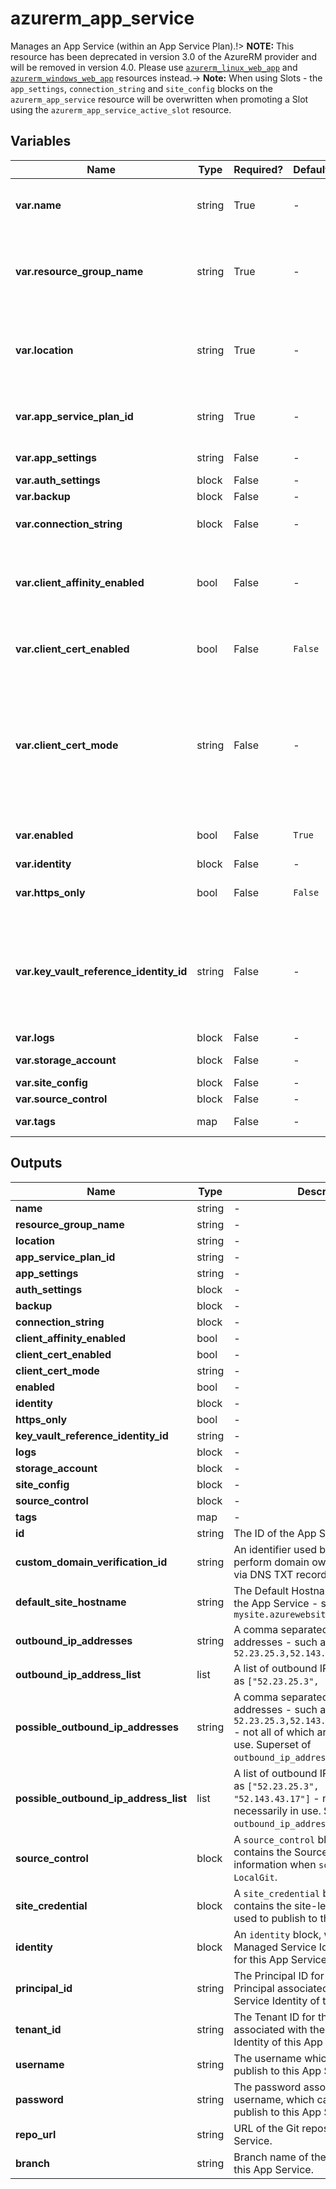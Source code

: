 # azurerm_app_service

Manages an App Service (within an App Service Plan).!> **NOTE:** This resource has been deprecated in version 3.0 of the AzureRM provider and will be removed in version 4.0. Please use [`azurerm_linux_web_app`](https://registry.terraform.io/providers/hashicorp/azurerm/latest/docs/resources/linux_web_app) and [`azurerm_windows_web_app`](https://registry.terraform.io/providers/hashicorp/azurerm/latest/docs/resources/windows_web_app) resources instead.-> **Note:** When using Slots - the `app_settings`, `connection_string` and `site_config` blocks on the `azurerm_app_service` resource will be overwritten when promoting a Slot using the `azurerm_app_service_active_slot` resource.

## Variables

| Name | Type | Required? |  Default  |  possible values |  Description |
| ---- | ---- | --------- |  ----------- | ----------- | ----------- |
| **var.name** | string | True | -  |  -  |  Specifies the name of the App Service. Changing this forces a new resource to be created. | 
| **var.resource_group_name** | string | True | -  |  -  |  The name of the resource group in which to create the App Service. Changing this forces a new resource to be created. | 
| **var.location** | string | True | -  |  -  |  Specifies the supported Azure location where the resource exists. Changing this forces a new resource to be created. | 
| **var.app_service_plan_id** | string | True | -  |  -  |  The ID of the App Service Plan within which to create this App Service. | 
| **var.app_settings** | string | False | -  |  -  |  A key-value pair of App Settings. | 
| **var.auth_settings** | block | False | -  |  -  |  A `auth_settings` block. | 
| **var.backup** | block | False | -  |  -  |  A `backup` block. | 
| **var.connection_string** | block | False | -  |  -  |  One or more `connection_string` blocks. | 
| **var.client_affinity_enabled** | bool | False | -  |  -  |  Should the App Service send session affinity cookies, which route client requests in the same session to the same instance? | 
| **var.client_cert_enabled** | bool | False | `False`  |  -  |  Does the App Service require client certificates for incoming requests? Defaults to `false`. | 
| **var.client_cert_mode** | string | False | -  |  `Required`, `Optional`, `OptionalInteractiveUser`  |  Mode of client certificates for this App Service. Possible values are `Required`, `Optional` and `OptionalInteractiveUser`. If this parameter is set, `client_cert_enabled` must be set to `true`, otherwise this parameter is ignored. | 
| **var.enabled** | bool | False | `True`  |  -  |  Is the App Service Enabled? Defaults to `true`. | 
| **var.identity** | block | False | -  |  -  |  An `identity` block. | 
| **var.https_only** | bool | False | `False`  |  -  |  Can the App Service only be accessed via HTTPS? Defaults to `false`. | 
| **var.key_vault_reference_identity_id** | string | False | -  |  -  |  The User Assigned Identity Id used for looking up KeyVault secrets. The identity must be assigned to the application. [For more information see - Access vaults with a user-assigned identity](https://docs.microsoft.com/azure/app-service/app-service-key-vault-references#access-vaults-with-a-user-assigned-identity) | 
| **var.logs** | block | False | -  |  -  |  A `logs` block. | 
| **var.storage_account** | block | False | -  |  -  |  One or more `storage_account` blocks. | 
| **var.site_config** | block | False | -  |  -  |  A `site_config` block. | 
| **var.source_control** | block | False | -  |  -  |  A `source_control` block. | 
| **var.tags** | map | False | -  |  -  |  A mapping of tags to assign to the resource. | 



## Outputs

| Name | Type | Description |
| ---- | ---- | --------- | 
| **name** | string  | - | 
| **resource_group_name** | string  | - | 
| **location** | string  | - | 
| **app_service_plan_id** | string  | - | 
| **app_settings** | string  | - | 
| **auth_settings** | block  | - | 
| **backup** | block  | - | 
| **connection_string** | block  | - | 
| **client_affinity_enabled** | bool  | - | 
| **client_cert_enabled** | bool  | - | 
| **client_cert_mode** | string  | - | 
| **enabled** | bool  | - | 
| **identity** | block  | - | 
| **https_only** | bool  | - | 
| **key_vault_reference_identity_id** | string  | - | 
| **logs** | block  | - | 
| **storage_account** | block  | - | 
| **site_config** | block  | - | 
| **source_control** | block  | - | 
| **tags** | map  | - | 
| **id** | string  | The ID of the App Service. | 
| **custom_domain_verification_id** | string  | An identifier used by App Service to perform domain ownership verification via DNS TXT record. | 
| **default_site_hostname** | string  | The Default Hostname associated with the App Service - such as `mysite.azurewebsites.net` | 
| **outbound_ip_addresses** | string  | A comma separated list of outbound IP addresses - such as `52.23.25.3,52.143.43.12` | 
| **outbound_ip_address_list** | list  | A list of outbound IP addresses - such as `["52.23.25.3", "52.143.43.12"]` | 
| **possible_outbound_ip_addresses** | string  | A comma separated list of outbound IP addresses - such as `52.23.25.3,52.143.43.12,52.143.43.17` - not all of which are necessarily in use. Superset of `outbound_ip_addresses`. | 
| **possible_outbound_ip_address_list** | list  | A list of outbound IP addresses - such as `["52.23.25.3", "52.143.43.12", "52.143.43.17"]` - not all of which are necessarily in use. Superset of `outbound_ip_address_list`. | 
| **source_control** | block  | A `source_control` block, which contains the Source Control information when `scm_type` is set to `LocalGit`. | 
| **site_credential** | block  | A `site_credential` block, which contains the site-level credentials used to publish to this App Service. | 
| **identity** | block  | An `identity` block, which contains the Managed Service Identity information for this App Service. | 
| **principal_id** | string  | The Principal ID for the Service Principal associated with the Managed Service Identity of this App Service. | 
| **tenant_id** | string  | The Tenant ID for the Service Principal associated with the Managed Service Identity of this App Service. | 
| **username** | string  | The username which can be used to publish to this App Service | 
| **password** | string  | The password associated with the username, which can be used to publish to this App Service. | 
| **repo_url** | string  | URL of the Git repository for this App Service. | 
| **branch** | string  | Branch name of the Git repository for this App Service. | 